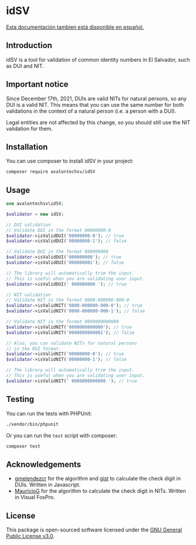# idSV

[Esta documentación tambien está disponible en español.](https://github.com/avalon-tech/idSV/blob/main/README.es.md)

## Introduction
idSV is a tool for validation of common identity numbers in El Salvador, such as DUI and NIT.

## Important notice
Since December 17th, 2021, DUIs are valid NITs for natural persons, so any DUI is a valid NIT. This means that you can use the same number for both validations in the context of a natural person (i.e. a person with a DUI).

Legal entities are not affected by this change, so you should still use the NIT validation for them.

## Installation
You can use composer to install idSV in your project:

```bash
composer require avalontechsv/idSV
```

## Usage
```php
use avalontechsv\idSV;

$validator = new idSV;

// DUI validation
// Validate DUI in the format 00000000-0
$validator->isValidDUI('00000000-0'); // true
$validator->isValidDUI('00000000-1'); // false

// Validate DUI in the format 000000000
$validator->isValidDUI('000000000'); // true
$validator->isValidDUI('000000001'); // false

// The library will automatically trim the input.
// This is useful when you are validating user input.
$validator->isValidDUI(' 000000000 '); // true

// NIT validation
// Validate NIT in the format 0000-000000-000-0
$validator->isValidNIT('0000-000000-000-0'); // true
$validator->isValidNIT('0000-000000-000-1'); // false

// Validate NIT in the format 0000000000000
$validator->isValidNIT('0000000000000'); // true
$validator->isValidNIT('0000000000001'); // false

// Also, you can validate NITs for natural persons
// in the DUI format.
$validator->isValidNIT('00000000-0'); // true
$validator->isValidNIT('00000000-1'); // false

// The library will automatically trim the input.
// This is useful when you are validating user input.
$validator->isValidNIT(' 0000000000000 '); // true
```
## Testing
You can run the tests with PHPUnit:

```bash
./vendor/bin/phpunit
```

Or you can run the `test` script with composer:

```bash
composer test
```

## Acknowledgements
- [gmelendezcr](https://github.com/gmelendezcr) for the algorithm and [gist](https://gist.github.com/gmelendezcr/3609421) to calculate the check digit in DUIs. Written in Javascript.
- [MauricioG](https://www.svcommunity.org/forum/programacioacuten/como-calcular-digito-verificador-del-dui-y-nit/45/) for the algorithm to calculate the check digit in NITs. Written in Visual FoxPro.

## License
This package is open-sourced software licensed under the [GNU General Public License v3.0](https://opensource.org/licenses/GPL-3.0).